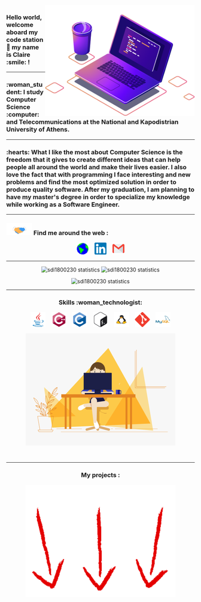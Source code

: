 <img src="imagesAndGifs/computer-illustration.png" min-width="400px" max-width="400px" width="400px" align="right" alt="Computer picture">

<h3> 
  <a href="https://kleriana-kurra.com/"></a> Hello world, welcome aboard my code station 🚀 my name is Claire :smile: !
</h3>

----

<h3> 
  :woman_student: I study Computer Science :computer: and Telecommunications at the National and Kapodistrian University of Athens. 
</h3>

----

<h3>
  :hearts: What I like the most about Computer Science is the freedom that it gives to create different ideas that can help people all around the world and make their lives       easier. I also love the fact that with programming I face interesting and new problems and find the most optimized solution in order to produce quality software.
  After my graduation, I am planning to have my master's degree in order to specialize my knowledge while working as a Software Engineer. 
</h3>

----

<h3> <img src="imagesAndGifs/Handshake.gif" height="32px"> Find me around the web :</h3>
<p align="center">
  <a href="https://kleriana-kurra.com/">
    <img alt ="Kleriana Kurra | Personal website" :globe_with_meridians: src="imagesAndGifs/Earth.gif" width="32px"></a>
  &nbsp;&nbsp;
  <a href="https://www.linkedin.com/in/kleriana-kurra/">
    <img alt="Kleriana Kurra | Linkedin" width="32px" src="imagesAndGifs/Linkedin.svg" /></a> 
  &nbsp;&nbsp;
  <a href="mailto:klerianakurra@gmail.com">
    <img alt="Kleriana Kurra | Gmail" width="32px" src="imagesAndGifs/Gmail.svg" /></a>
</p>

----

<p align="center">
  <img width="49%" src="https://github-readme-stats.vercel.app/api?username=sdi1800230&show_icons=true&theme=jolly" alt="sdi1800230 statistics"/>
  <img width="49%" src="https://github-readme-streak-stats.herokuapp.com/?user=sdi1800230&theme=jolly" alt="sdi1800230 statistics"/>
</p>

<p align="center">
  <img width="49%" src="https://github-readme-stats.vercel.app/api/top-langs?username=sdi1800230&show_icons=true&locale=en&layout=compact&theme=jolly" alt="sdi1800230 statistics" />
</p>

----

<h3 align="center"> Skills :woman_technologist:</h3>
<p align="center">
  <a href="https://www.java.com" target="_blank" rel="noreferrer"> <img src="imagesAndGifs/Java.svg" alt="Java" width="40" height="40"/></a>
  &nbsp;&nbsp;
  <a href="https://www.w3schools.com/cpp/" target="_blank" rel="noreferrer"> <img src="imagesAndGifs/C++.svg" alt="C++" width="40" height="40"/></a>
  &nbsp;&nbsp;
  <a href="https://www.cprogramming.com/" target="_blank" rel="noreferrer"> <img src="imagesAndGifs/C.svg" alt="C" width="40" height="40"/></a>
  &nbsp;&nbsp;
  <a href="https://www.gnu.org/software/bash/" target="_blank" rel="noreferrer"> <img src="imagesAndGifs/Bash.svg" alt="Bash" width="40" height="40"/></a>
  &nbsp;&nbsp;
  <a href="https://www.linux.org/" target="_blank" rel="noreferrer"> <img src="imagesAndGifs/Linux.svg" alt="Linux" width="40" height="40"/></a>
  &nbsp;&nbsp;
  <a href="https://git-scm.com/" target="_blank" rel="noreferrer"> <img src="imagesAndGifs/Git.svg" alt="Git" width="40" height="40"/></a>
  &nbsp;&nbsp;
  <a href="https://www.mysql.com/" target="_blank" rel="noreferrer"> <img src="imagesAndGifs/MySQL.svg" alt="MySQL" width="40" height="40"/></a>
</p>

<p align="center">
   <img src="imagesAndGifs/laptop.gif" align="center" width="400" height="300" alt="girl coding img"/>
</p>
<br>

----

<h3 align="center"> My projects : </h3>
</p>
<p align="center">
   <img src="imagesAndGifs/arrow-down.gif" align="center" width="400" height="300" alt="arrow down"/>
</p>
